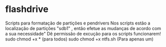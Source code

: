 # flashdrive
Scripts para formatação de partições e pendrivers 
Nos scripts estão a localização de partições "sdb1" , então efetue as mudanças de acordo com a sua necessidade"
Dê permissão de excução para os scripts funcionarem!
sudo chmod +x * (para todos)
sudo chmod +x ntfs.sh (Para apenas um)
